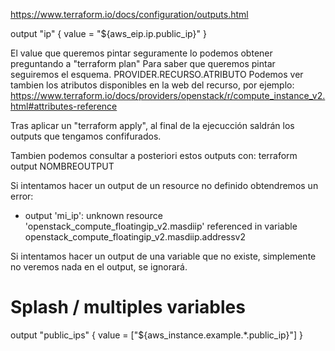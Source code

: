 https://www.terraform.io/docs/configuration/outputs.html

output "ip" {
  value = "${aws_eip.ip.public_ip}"
}

El value que queremos pintar seguramente lo podemos obtener preguntando a "terraform plan"
Para saber que queremos pintar seguiremos el esquema.
PROVIDER.RECURSO.ATRIBUTO
Podemos ver tambien los atributos disponibles en la web del recurso, por ejemplo: https://www.terraform.io/docs/providers/openstack/r/compute_instance_v2.html#attributes-reference


Tras aplicar un "terraform apply", al final de la ejecucción saldrán los outputs que tengamos confifurados.

Tambien podemos consultar a posteriori estos outputs con:
terraform output NOMBREOUTPUT


Si intentamos hacer un output de un resource no definido obtendremos un error:
* output 'mi_ip': unknown resource 'openstack_compute_floatingip_v2.masdiip' referenced in variable openstack_compute_floatingip_v2.masdiip.addressv2


Si intentamos hacer un output de una variable que no existe, simplemente no veremos nada en el output, se ignorará.



# Splash / multiples variables
output "public_ips" {
  value = ["${aws_instance.example.*.public_ip}"]
}
